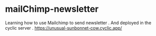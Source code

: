 # mailChimp-newsletter

Learning how to use Mailchimp to send newsletter .
And deployed in the cyclic server .
https://unusual-sunbonnet-cow.cyclic.app/
